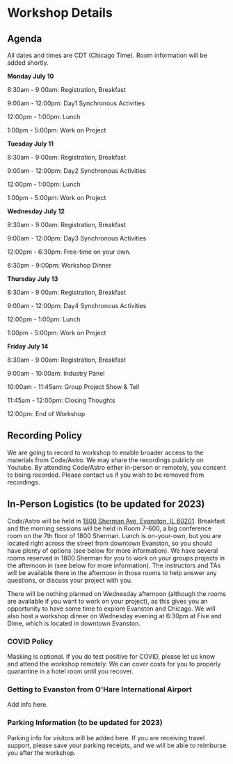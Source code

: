 # Workshop Details

## Agenda

All dates and times are CDT (Chicago Time). Room information will be added shortly. 

**Monday July 10**

8:30am - 9:00am: Registration, Breakfast

9:00am - 12:00pm: Day1 Synchronous Activities

12:00pm - 1:00pm: Lunch

1:00pm - 5:00pm: Work on Project


**Tuesday July 11**

8:30am - 9:00am: Registration, Breakfast

9:00am - 12:00pm: Day2 Synchronous Activities

12:00pm - 1:00pm: Lunch

1:00pm - 5:00pm: Work on Project 


**Wednesday July 12**

8:30am - 9:00am: Registration, Breakfast

9:00am - 12:00pm: Day3 Synchronous Activities 

12:00pm - 6:30pm: Free-time on your own. 

6:30pm - 9:00pm: Workshop Dinner


**Thursday July 13**

8:30am - 9:00am: Registration, Breakfast

9:00am - 12:00pm: Day4 Synchronous Activities

12:00pm - 1:00pm: Lunch

1:00pm - 5:00pm: Work on Project 

**Friday July 14**

8:30am - 9:00am: Registration, Breakfast

9:00am - 10:00am: Industry Panel

10:00am - 11:45am: Group Project Show & Tell

11:45am - 12:00pm: Closing Thoughts

12:00pm: End of Workshop


## Recording Policy
We are going to record to workshop to enable broader access to the materials from Code/Astro. We may share the recordings publicly on Youtube. By attending Code/Astro either in-person or remotely, you consent to being recorded. Please contact us if you wish to be removed from recordings.

## In-Person Logistics (to be updated for 2023)

Code/Astro will be held in [1800 Sherman Ave, Evanston, IL 60201](https://www.google.com/maps/place/1800+Sherman+Ave,+Evanston,+IL+60201/@42.050331,-87.6846099,17z/data=!3m1!4b1!4m6!3m5!1s0x880fd00bfa3632f3:0x8d6a9629f47228ab!8m2!3d42.050331!4d-87.682035!16s%2Fg%2F1thtdqy6?entry=ttu).
Breakfast and the morning sessions will be held in Room 7-600, a big conference room on the 7th floor of 1800 Sherman. 
Lunch is on-your-own, but you are located right across the street from downtown Evanston, so you should have plenty of options (see below for more information).
We have several rooms reserved in 1800 Sherman for you to work on your 
groups projects in the afternoon in (see below for more information). 
The instructors and TAs will be available there in the afternoon in those rooms to help answer any
questions, or discuss your project with you.

There will be nothing planned on Wednesday afternoon (although the rooms are available if you want to work on your project), as this gives you an opportunity to have some time to explore Evanston and Chicago.
We will also host a workshop dinner on Wednesday evening at 6:30pm at Five and Dime, which is located in downtown Evanston. 

### COVID Policy
Masking is optional. If you do test positive for COVID, please let us know and attend the workshop remotely. We can cover costs for you to properly quarantine in a hotel room until you recover. 

### Getting to Evanston from O'Hare International Airport
Add info here. 

### Parking Information (to be updated for 2023)
Parking info for visitors will be added here. If you are receiving travel support, please save your parking receipts, and we will be able to reimburse you after the workshop.


